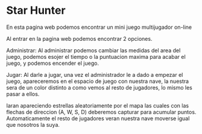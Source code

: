 # Star Hunter

En esta pagina web podemos encontrar un mini juego multijugador on-line

Al entrar en la pagina web podemos encontrar 2 opciones.

Administrar:
Al administrar podemos cambiar las medidas del area del juego, podemos esojer el tiempo o la puntuacion maxima para acabar el juego, y podemos encender el juego.

Jugar:
Al darle a jugar, una vez el administrador le a dado a empezar el juego, apareceremos en el espacio de juego con nuestra nave, la nuestra sera de un color distinto a como vemos al resto de jugadores, lo mismo les pasar a ellos.

Iaran apareciendo estrellas aleatoriamente por el mapa las cuales con las flechas de direccion (A, W, S, D) deberemos capturar para acumular puntos. Automaticamente el resto de jugadores veran nuestra nave moverse igual que nosotros la suya.